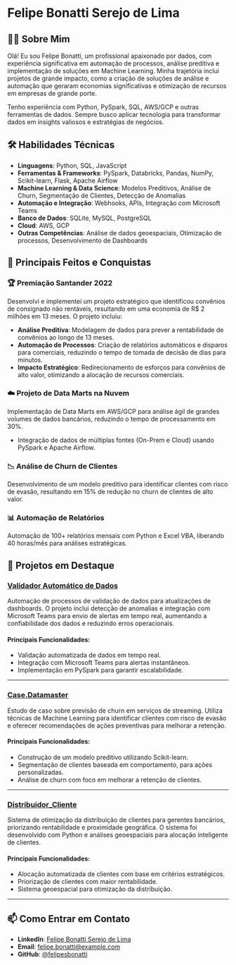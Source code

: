 # Felipe Bonatti Serejo de Lima

## 👨‍💻 Sobre Mim
Olá! Eu sou Felipe Bonatti, um profissional apaixonado por dados, com experiência significativa em automação de processos, análise preditiva e implementação de soluções em Machine Learning. Minha trajetória inclui projetos de grande impacto, como a criação de soluções de análise e automação que geraram economias significativas e otimização de recursos em empresas de grande porte.

Tenho experiência com Python, PySpark, SQL, AWS/GCP e outras ferramentas de dados. Sempre busco aplicar tecnologia para transformar dados em insights valiosos e estratégias de negócios.

## 🛠️ Habilidades Técnicas

- **Linguagens**: Python, SQL, JavaScript
- **Ferramentas & Frameworks**: PySpark, Databricks, Pandas, NumPy, Scikit-learn, Flask, Apache Airflow
- **Machine Learning & Data Science**: Modelos Preditivos, Análise de Churn, Segmentação de Clientes, Detecção de Anomalias
- **Automação e Integração**: Webhooks, APIs, Integração com Microsoft Teams
- **Banco de Dados**: SQLite, MySQL, PostgreSQL
- **Cloud**: AWS, GCP
- **Outras Competências**: Análise de dados geoespaciais, Otimização de processos, Desenvolvimento de Dashboards

## 🌟 Principais Feitos e Conquistas

### 🏆 **Premiação Santander 2022**
Desenvolvi e implementei um projeto estratégico que identificou convênios de consignado não rentáveis, resultando em uma economia de R$ 2 milhões em 13 meses. O projeto incluiu:
- **Análise Preditiva**: Modelagem de dados para prever a rentabilidade de convênios ao longo de 13 meses.
- **Automação de Processos**: Criação de relatórios automáticos e disparos para comerciais, reduzindo o tempo de tomada de decisão de dias para minutos.
- **Impacto Estratégico**: Redirecionamento de esforços para convênios de alto valor, otimizando a alocação de recursos comerciais.

### ☁️ **Projeto de Data Marts na Nuvem**
Implementação de Data Marts em AWS/GCP para análise ágil de grandes volumes de dados bancários, reduzindo o tempo de processamento em 30%.
- Integração de dados de múltiplas fontes (On-Prem e Cloud) usando PySpark e Apache Airflow.

### 📉 **Análise de Churn de Clientes**
Desenvolvimento de um modelo preditivo para identificar clientes com risco de evasão, resultando em 15% de redução no churn de clientes de alto valor.

### 📊 **Automação de Relatórios**
Automação de 100+ relatórios mensais com Python e Excel VBA, liberando 40 horas/mês para análises estratégicas.

## 🌟 Projetos em Destaque

### [Validador Automático de Dados](https://github.com/felipesbonatti/validador-automatico)
Automação de processos de validação de dados para atualizações de dashboards. O projeto inclui detecção de anomalias e integração com Microsoft Teams para envio de alertas em tempo real, aumentando a confiabilidade dos dados e reduzindo erros operacionais.

#### Principais Funcionalidades:
- Validação automatizada de dados em tempo real.
- Integração com Microsoft Teams para alertas instantâneos.
- Implementação em PySpark para garantir escalabilidade.

---

### [Case.Datamaster](https://github.com/felipesbonatti/Case.Datamaster)
Estudo de caso sobre previsão de churn em serviços de streaming. Utiliza técnicas de Machine Learning para identificar clientes com risco de evasão e oferecer recomendações de ações preventivas para melhorar a retenção.

#### Principais Funcionalidades:
- Construção de um modelo preditivo utilizando Scikit-learn.
- Segmentação de clientes baseada em comportamento, para ações personalizadas.
- Análise de churn com foco em melhorar a retenção de clientes.

---

### [Distribuidor_Cliente](https://github.com/felipesbonatti/distribuidor_cliente)
Sistema de otimização da distribuição de clientes para gerentes bancários, priorizando rentabilidade e proximidade geográfica. O sistema foi desenvolvido com Python e análises geoespaciais para alocação inteligente de clientes.

#### Principais Funcionalidades:
- Alocação automatizada de clientes com base em critérios estratégicos.
- Priorização de clientes com maior rentabilidade.
- Sistema geoespacial para otimização da distribuição.

---

## 📫 Como Entrar em Contato

- **LinkedIn**: [Felipe Bonatti Serejo de Lima](https://www.linkedin.com/in/felipebonatti/)
- **Email**: felipe.bonatti@example.com
- **GitHub**: [@felipesbonatti](https://github.com/felipesbonatti)

